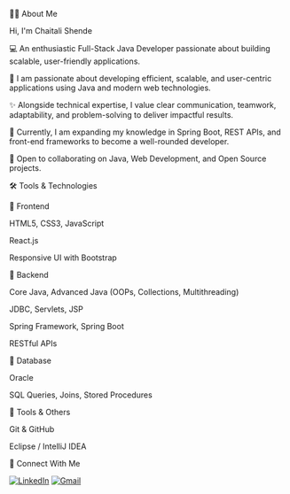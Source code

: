 👩‍💻 About Me

Hi, I'm Chaitali Shende 

💻 An enthusiastic Full-Stack Java Developer passionate about building scalable, user-friendly applications.

🚀 I am passionate about developing efficient, scalable, and user-centric applications using Java and modern web technologies.

✨ Alongside technical expertise, I value clear communication, teamwork, adaptability, and problem-solving to deliver impactful results.

🌱 Currently, I am expanding my knowledge in Spring Boot, REST APIs, and front-end frameworks to become a well-rounded developer.

🤝 Open to collaborating on Java, Web Development, and Open Source projects.


🛠️ Tools & Technologies

🔹 Frontend

HTML5, CSS3, JavaScript 

React.js 

Responsive UI with Bootstrap

🔹 Backend

Core Java, Advanced Java (OOPs, Collections, Multithreading)

JDBC, Servlets, JSP

Spring Framework, Spring Boot

RESTful APIs

🔹 Database

Oracle 

SQL Queries, Joins, Stored Procedures

🔹 Tools & Others

Git & GitHub

Eclipse / IntelliJ IDEA

🔗 Connect With Me  

[![LinkedIn](https://img.icons8.com/color/48/000000/linkedin.png)](www.linkedin.com/in/chaitali-shende-a28779256)   [![Gmail](https://img.icons8.com/color/48/000000/gmail-new.png)](mailto:your-chaitaliishendde@gmail.com)  
